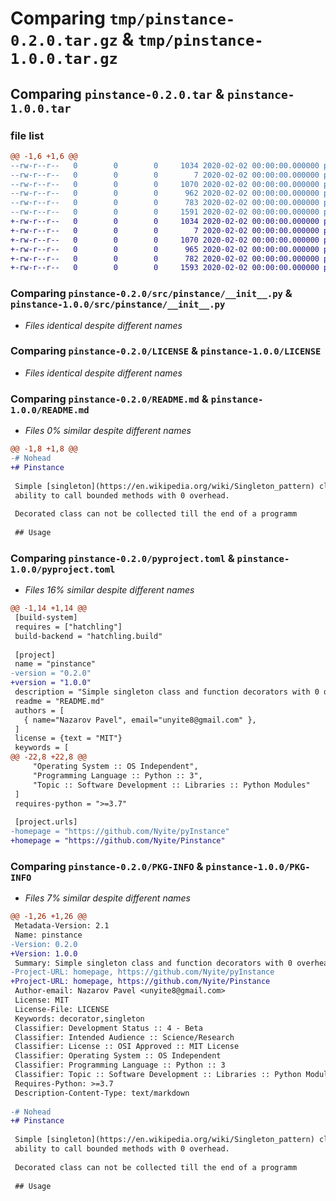 # Comparing `tmp/pinstance-0.2.0.tar.gz` & `tmp/pinstance-1.0.0.tar.gz`

## Comparing `pinstance-0.2.0.tar` & `pinstance-1.0.0.tar`

### file list

```diff
@@ -1,6 +1,6 @@
--rw-r--r--   0        0        0     1034 2020-02-02 00:00:00.000000 pinstance-0.2.0/src/pinstance/__init__.py
--rw-r--r--   0        0        0        7 2020-02-02 00:00:00.000000 pinstance-0.2.0/.gitignore
--rw-r--r--   0        0        0     1070 2020-02-02 00:00:00.000000 pinstance-0.2.0/LICENSE
--rw-r--r--   0        0        0      962 2020-02-02 00:00:00.000000 pinstance-0.2.0/README.md
--rw-r--r--   0        0        0      783 2020-02-02 00:00:00.000000 pinstance-0.2.0/pyproject.toml
--rw-r--r--   0        0        0     1591 2020-02-02 00:00:00.000000 pinstance-0.2.0/PKG-INFO
+-rw-r--r--   0        0        0     1034 2020-02-02 00:00:00.000000 pinstance-1.0.0/src/pinstance/__init__.py
+-rw-r--r--   0        0        0        7 2020-02-02 00:00:00.000000 pinstance-1.0.0/.gitignore
+-rw-r--r--   0        0        0     1070 2020-02-02 00:00:00.000000 pinstance-1.0.0/LICENSE
+-rw-r--r--   0        0        0      965 2020-02-02 00:00:00.000000 pinstance-1.0.0/README.md
+-rw-r--r--   0        0        0      782 2020-02-02 00:00:00.000000 pinstance-1.0.0/pyproject.toml
+-rw-r--r--   0        0        0     1593 2020-02-02 00:00:00.000000 pinstance-1.0.0/PKG-INFO
```

### Comparing `pinstance-0.2.0/src/pinstance/__init__.py` & `pinstance-1.0.0/src/pinstance/__init__.py`

 * *Files identical despite different names*

### Comparing `pinstance-0.2.0/LICENSE` & `pinstance-1.0.0/LICENSE`

 * *Files identical despite different names*

### Comparing `pinstance-0.2.0/README.md` & `pinstance-1.0.0/README.md`

 * *Files 0% similar despite different names*

```diff
@@ -1,8 +1,8 @@
-# Nohead
+# Pinstance
 
 Simple [singleton](https://en.wikipedia.org/wiki/Singleton_pattern) class decorator with
 ability to call bounded methods with 0 overhead.
 
 Decorated class can not be collected till the end of a programm
 
 ## Usage
```

### Comparing `pinstance-0.2.0/pyproject.toml` & `pinstance-1.0.0/pyproject.toml`

 * *Files 16% similar despite different names*

```diff
@@ -1,14 +1,14 @@
 [build-system]
 requires = ["hatchling"]
 build-backend = "hatchling.build"
 
 [project]
 name = "pinstance"
-version = "0.2.0"
+version = "1.0.0"
 description = "Simple singleton class and function decorators with 0 overhead"
 readme = "README.md"
 authors = [
   { name="Nazarov Pavel", email="unyite8@gmail.com" },
 ]
 license = {text = "MIT"}
 keywords = [
@@ -22,8 +22,8 @@
     "Operating System :: OS Independent",
     "Programming Language :: Python :: 3",
     "Topic :: Software Development :: Libraries :: Python Modules"
 ]
 requires-python = ">=3.7"
 
 [project.urls]
-homepage = "https://github.com/Nyite/pyInstance"
+homepage = "https://github.com/Nyite/Pinstance"
```

### Comparing `pinstance-0.2.0/PKG-INFO` & `pinstance-1.0.0/PKG-INFO`

 * *Files 7% similar despite different names*

```diff
@@ -1,26 +1,26 @@
 Metadata-Version: 2.1
 Name: pinstance
-Version: 0.2.0
+Version: 1.0.0
 Summary: Simple singleton class and function decorators with 0 overhead
-Project-URL: homepage, https://github.com/Nyite/pyInstance
+Project-URL: homepage, https://github.com/Nyite/Pinstance
 Author-email: Nazarov Pavel <unyite8@gmail.com>
 License: MIT
 License-File: LICENSE
 Keywords: decorator,singleton
 Classifier: Development Status :: 4 - Beta
 Classifier: Intended Audience :: Science/Research
 Classifier: License :: OSI Approved :: MIT License
 Classifier: Operating System :: OS Independent
 Classifier: Programming Language :: Python :: 3
 Classifier: Topic :: Software Development :: Libraries :: Python Modules
 Requires-Python: >=3.7
 Description-Content-Type: text/markdown
 
-# Nohead
+# Pinstance
 
 Simple [singleton](https://en.wikipedia.org/wiki/Singleton_pattern) class decorator with
 ability to call bounded methods with 0 overhead.
 
 Decorated class can not be collected till the end of a programm
 
 ## Usage
```

